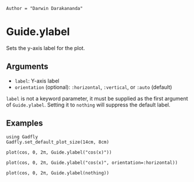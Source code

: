 ```@meta
Author = "Darwin Darakananda"
```

# Guide.ylabel

Sets the y-axis label for the plot.

## Arguments
  * `label`: Y-axis label
  * `orientation` (optional): `:horizontal`, `:vertical`, or `:auto` (default)

`label` is not a keyword parameter, it must be supplied as the first
argument of `Guide.ylabel`.  Setting it to `nothing` will suppress
the default label.

## Examples

```@setup 1
using Gadfly
Gadfly.set_default_plot_size(14cm, 8cm)
```


```@example 1
plot(cos, 0, 2π, Guide.ylabel("cos(x)"))
```

```@example 1
plot(cos, 0, 2π, Guide.ylabel("cos(x)", orientation=:horizontal))
```

```@example 1
plot(cos, 0, 2π, Guide.ylabel(nothing))
```
